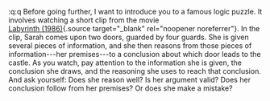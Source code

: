 

:q:q
Before going further, I want to introduce you to a famous logic puzzle. It involves watching a short clip from the movie  
[Labyrinth
(1986)](https://www.imdb.com/title/tt0091369/){.source target="_blank"
rel="noopener noreferrer"}. In the clip, Sarah comes upon two doors, guarded by four
guards. She is given several pieces of information, and she then reasons from
those pieces of information---her premises---to a conclusion about which door
leads to the castle. As you watch, pay attention to the information she is
given, the conclusion she draws, and the reasoning she uses to reach that
conclusion. And ask yourself: Does she reason well? Is her argument valid? Does her conclusion follow
from her premises? Or does she make a mistake?

